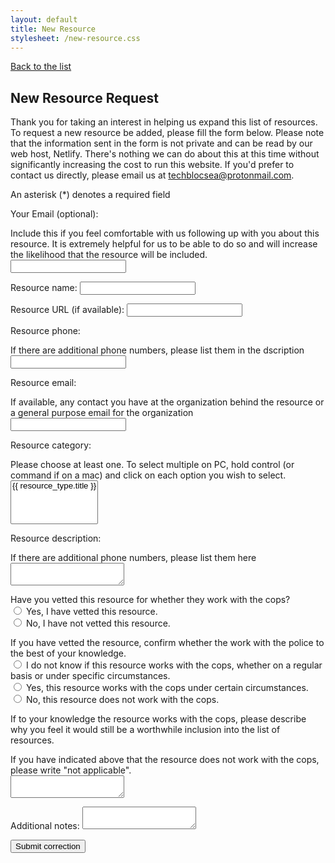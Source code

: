 ```yaml
---
layout: default
title: New Resource
stylesheet: /new-resource.css
---
```


<a href="/">Back to the list</a>

<h2>New Resource Request</h2>

<p>
    Thank you for taking an interest in helping us expand this list of resources. To request a new resource be added, please fill the form below. Please note that the information sent in the form is not private and can be read by our web host, Netlify. There's nothing we can do about this at this time without significantly increasing the cost to run this website. If you'd prefer to contact us directly, please email us at <a href="mailto:techblocsea@protonmail.com">techblocsea@protonmail.com</a>.
</p>

<form name="new-resource" data-netifly="true" method="POST">
    <p>An asterisk (*) denotes a required field</p>
    <p>
        <label for="submitter-email">Your Email (optional):</label>
        <aside>Include this if you feel comfortable with us following up with you about this resource. It is extremely helpful for us to be able to do so and will increase the likelihood that the resource will be included.</aside>
        <input id="submitter-email" type="email" name="submitter-email" />
    </p>
    <p>
        <label class="required">Resource name: <input type="text" required name="name" /></label>
    </p>
    <p>
        <label>Resource URL (if available): <input type="url" name="url" /></label>
    </p>
    <p>
        <label class="required" for="phone">Resource phone:</label>
        <aside>If there are additional phone numbers, please list them in the dscription</aside>
        <input id="phone" type="tel" required name="phone" />
    </p>
    <p>
        <label for="resource-email">Resource email:</label>
        <aside>If available, any contact you have at the organization behind the resource or a general purpose email for the organization</aside>
        <input id="resource-email" type="email" name="resource-email" />
    </p>
    <p>
        <label class="required" for="category">Resource category:</label>
        <aside>Please choose at least one. To select multiple on PC, hold control (or command if on a mac) and click on each option you wish to select.</aside>
        <select id="category" name="category" multiple required>
            {% for resource_type in site.resource_types %}
                <option value="{{ resource_type.slug }}">{{ resource_type.title }}</option>
            {% endfor %}
        </select>
    </p>
    <p>
        <label class="required" for="description">Resource description:</label>
        <aside>If there are additional phone numbers, please list them here</aside>
        <textarea id="description" name="description" required></textarea>
    </p>
    <p>
        <div class="required">Have you vetted this resource for whether they work with the cops?</div>
        <div class="flex-row">
            <input id="vetted-yes" required type="radio" name="vetted" value="yes">
            <label for="vetted-yes">Yes, I have vetted this resource.</label>
        </div>
        <div class="flex-row">
            <input id="vetted-no" required type="radio" name="vetted" value="no">
            <label for="vetted-no">No, I have not vetted this resource.</label>
        </div>
    </p>
    <p>
        <div class="required">If you have vetted the resource, confirm whether the work with the police to the best of your knowledge.</div>
        <div class="flex-row">
            <input id="cops-unknown" required type="radio" name="cops" value="unknown">
            <label for="cops-unknown">I do not know if this resource works with the cops, whether on a regular basis or under specific circumstances.</label>
        </div>
        <div class="flex-row">
            <input id="cops-yes" required type="radio" name="cops" value="yes">
            <label for="cops-yes">Yes, this resource works with the cops under certain circumstances.</label>
        </div>
        <div class="flex-row">
            <input id="cops-no" required type="radio" name="cops" value="no">
            <label for="cops-no">No, this resource does not work with the cops.</label>
        </div>
    </p>
    <p>
        <label class="required" for="why-include">
            If to your knowledge the resource works with the cops, please describe why you feel it would still be a worthwhile inclusion into the list of resources.</label>
        <aside>If you have indicated above that the resource does not work with the cops, please write "not applicable".</aside>
        <textarea required id="why-include" name="why-include"></textarea>
    </p>
    <p>
        <label>Additional notes: <textarea name="notes"></textarea></label>
    </p>
    <p>
        <button type="submit">Submit correction</button>
    </p>
</form>
